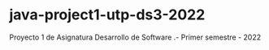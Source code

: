 # java-project1-utp-ds3-2022
Proyecto 1 de Asignatura Desarrollo de Software .- Primer semestre - 2022
